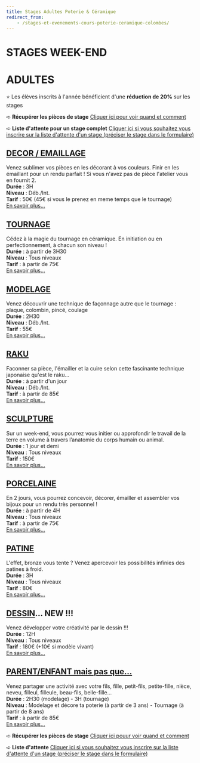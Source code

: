 ```yaml
---
title: Stages Adultes Poterie & Céramique
redirect_from:
    - /stages-et-evenements-cours-poterie-ceramique-colombes/
---
```

# STAGES WEEK-END  
# ADULTES

<!--
## Nom de la technique
_phrase d'accroche_
Durée :
Niveau : 
Tarif :
[En savoir plus...](page-technique)
-->

:star: Les élèves inscrits à l'année bénéficient d'une **réduction de 20%** sur les stages  

➪ **Récupérer les pièces de stage**
[Cliquer ici pour voir quand et comment](recuperation_pieces)  

➪ **Liste d'attente pour un stage complet**
[Cliquer ici si vous souhaitez vous inscrire sur la liste d'attente d'un stage (préciser le stage dans le formulaire)](https://docs.google.com/forms/d/e/1FAIpQLScDnAGxa7UlusJ0sVcahW_FnYDXCc4BQsAE5W8vGXzb9_z4pg/viewform?entry.1318731939&entry.625861564&entry.1682638982&entry.1661862399&entry.635975601)  

## [DECOR / EMAILLAGE](emaillage_adultes.md)   
Venez sublimer vos pièces en les décorant à vos couleurs. Finir en les émaillant pour un rendu parfait ! Si vous n'avez pas de pièce l'atelier vous en fournit 2.    
**Durée** : 3H  
**Niveau** : Déb./Int.     
**Tarif** : 50€ (45€ si vous le prenez en meme temps que le tournage)  
[En savoir plus...](emaillage_adultes)  

## [TOURNAGE](tournage_adultes.md)  
Cédez à la magie du tournage en céramique. En initiation ou en perfectionnement, à chacun son niveau !   
**Durée** : à partir de 3H30    
**Niveau** : Tous niveaux    
**Tarif** : à partir de 75€  
[En savoir plus...](tournage_adultes)

## [MODELAGE](modelage_adultes.md)
Venez découvrir une technique de façonnage autre que le tournage : plaque, colombin, pincé, coulage   
**Durée** : 2H30  
**Niveau** : Déb./Int.   
**Tarif** : 55€  
[En savoir plus...](modelage_adultes)

## [RAKU](raku_adultes.md)  
Faconner sa pièce, l'émailler et la cuire selon cette fascinante technique japonaise qu'est le raku…  
**Durée** : à partir d'un jour    
**Niveau** : Déb./Int.     
**Tarif** : à partir de 85€  
[En savoir plus...](raku_adultes) 

## [SCULPTURE](sculpture_adultes.md)      
Sur un week-end, vous pourrez vous initier ou approfondir le travail de la terre en volume à travers l’anatomie du corps humain ou animal.   
**Durée** : 1 jour et demi  
**Niveau** : Tous niveaux  
**Tarif** : 150€    
[En savoir plus...](sculpture_adultes)

## [PORCELAINE](stage_bijoux_porcelaine.md)        
En 2 jours, vous pourrez concevoir, décorer, émailler et assembler vos bijoux pour un rendu très personnel !  
**Durée** : à partir de 4H  
**Niveau** : Tous niveaux  
**Tarif** : à partir de 75€     
[En savoir plus...](stage_bijoux_porcelaine)  

## [PATINE](patine_adultes.md)  
L'effet, bronze vous tente ?  Venez apercevoir les possibilités infinies des patines à froid.   
**Durée** : 3H    
**Niveau** : Tous niveaux  
**Tarif** : 80€  
[En savoir plus...](patine_adultes)


## [DESSIN](stages_dessin.md)... NEW !!!   
Venez développer votre créativité par le dessin !!!  
**Durée** : 12H      
**Niveau** : Tous niveaux    
**Tarif** : 180€ (+10€ si modèle vivant)    
[En savoir plus...](stages_dessin.md)


## [PARENT/ENFANT mais pas que...](parent_enfant.md)  
Venez partager une activité avec votre fils, fille, petit-fils, petite-fille, nièce, neveu, filleul, filleule, beau-fils, belle-fille...  
**Durée** : 2H30 (modelage) - 3H (tournage)  
**Niveau** : Modelage et décore ta poterie (à partir de 3 ans) - Tournage (à partir de 8 ans)  
**Tarif** : à partir de 85€  
[En savoir plus...](parent_enfant)  


➪ **Récupérer les pièces de stage**
[Cliquer ici pouur voir quand et comment](recuperation_pieces)  

➪ **Liste d'attente**
[Cliquer ici si vous souhaitez vous inscrire sur la liste d'attente d'un stage (préciser le stage dans le formulaire)](https://docs.google.com/forms/d/e/1FAIpQLScDnAGxa7UlusJ0sVcahW_FnYDXCc4BQsAE5W8vGXzb9_z4pg/viewform?entry.1318731939&entry.625861564&entry.1682638982&entry.1661862399&entry.635975601)  
